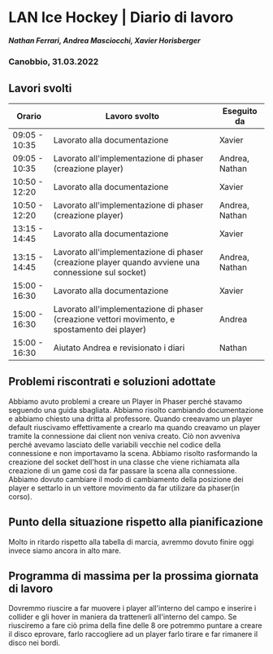 # LAN Ice Hockey | Diario di lavoro
##### Nathan Ferrari, Andrea Masciocchi, Xavier Horisberger
### Canobbio, 31.03.2022

## Lavori svolti

| Orario | Lavoro svolto | Eseguito da |
|-|-|-|
| 09:05 - 10:35 | Lavorato alla documentazione | Xavier |
| 09:05 - 10:35 | Lavorato all'implementazione di phaser (creazione player)| Andrea, Nathan |
| 10:50 - 12:20 | Lavorato alla documentazione | Xavier |
| 10:50 - 12:20 | Lavorato all'implementazione di phaser (creazione player)| Andrea, Nathan |
| 13:15 - 14:45 | Lavorato alla documentazione | Xavier |
| 13:15 - 14:45 | Lavorato all'implementazione di phaser (creazione player quando avviene una connessione sul socket)| Andrea, Nathan |
| 15:00 - 16:30 | Lavorato alla documentazione | Xavier |
| 15:00 - 16:30 | Lavorato all'implementazione di phaser (creazione vettori movimento, e spostamento dei player)| Andrea|
| 15:00 - 16:30 | Aiutato Andrea e revisionato i diari| Nathan |

##  Problemi riscontrati e soluzioni adottate
Abbiamo avuto problemi a creare un Player in Phaser perché stavamo seguendo una guida sbagliata. Abbiamo risolto cambiando documentazione e abbiamo chiesto una dritta al professore.
Quando creeavamo un player default riuscivamo effettivamente a crearlo ma quando creavamo un player tramite la connessione dai client non veniva creato.
Ciò non avveniva perché avevamo lasciato delle variabili vecchie nel codice della connessione e non importavamo la scena. Abbiamo risolto rasformando la creazione del socket dell'host in una classe che viene richiamata alla creazione di un game così da far passare la scena alla connessione.
Abbiamo dovuto cambiare il modo di cambiamento della posizione dei player e settarlo in un vettore movimento da far utilizare da phaser(in corso). 

##  Punto della situazione rispetto alla pianificazione
Molto in ritardo rispetto alla tabella di marcia, avremmo dovuto finire oggi invece siamo ancora in alto mare.

## Programma di massima per la prossima giornata di lavoro
Dovremmo riuscire a far muovere i player all'interno del campo e inserire i collider e gli hover in maniera da trattenerli all'interno del campo. Se riusciremo a fare ciò prima della fine delle 8 ore potremmo puntare a creare il disco eprovare, farlo raccogliere ad un player farlo tirare e far rimanere il disco nei bordi.
